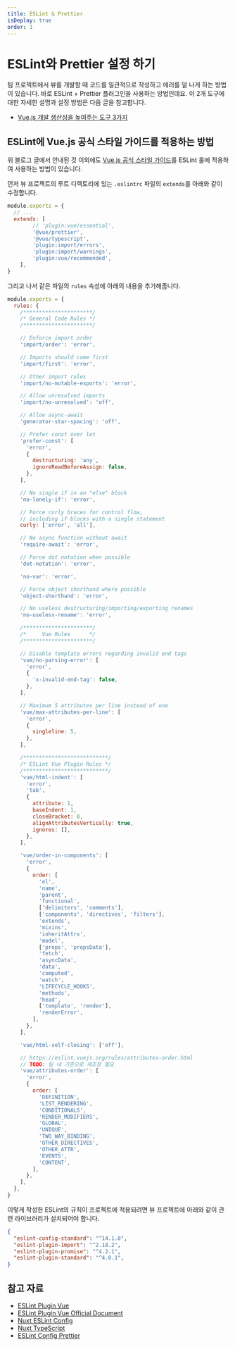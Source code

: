 ```yaml
---
title: ESLint & Prettier
isDeploy: true
order: 1
---
```


# ESLint와 Prettier 설정 하기

팀 프로젝트에서 뷰를 개발할 때 코드를 일관적으로 작성하고 에러를 덜 나게 하는 방법이 있습니다.
바로 ESLint + Prettier 플러그인을 사용하는 방법인데요.
이 2개 도구에 대한 자세한 설명과 설정 방법은 다음 글을 참고합니다.

- [Vue.js 개발 생산성을 높여주는 도구 3가지](https://joshua1988.github.io/web-development/vuejs/boost-productivity/)

## ESLint에 Vue.js 공식 스타일 가이드를 적용하는 방법

위 블로그 글에서 안내된 것 이외에도 [Vue.js 공식 스타일 가이드](https://vuejs.org/v2/style-guide/)를 ESLint 룰에 적용하여
사용하는 방법이 있습니다.

먼저 뷰 프로젝트의 루트 디렉토리에 있는 `.eslintrc` 파일의 `extends`를 아래와 같이 수정합니다.

```js {4,7-9}
module.exports = {
  // ...
  extends: [
		// 'plugin:vue/essential',
		'@vue/prettier',
		'@vue/typescript',
		'plugin:import/errors',
		'plugin:import/warnings',
		'plugin:vue/recommended',
	],
}
```

그리고 나서 같은 파일의 `rules` 속성에 아래의 내용을 추가해줍니다.

```js
module.exports = {
  rules: {
    /**********************/
    /* General Code Rules */
    /**********************/

    // Enforce import order
    'import/order': 'error',

    // Imports should come first
    'import/first': 'error',

    // Other import rules
    'import/no-mutable-exports': 'error',

    // Allow unresolved imports
    'import/no-unresolved': 'off',

    // Allow async-await
    'generator-star-spacing': 'off',

    // Prefer const over let
    'prefer-const': [
      'error',
      {
        destructuring: 'any',
        ignoreReadBeforeAssign: false,
      },
    ],

    // No single if in an "else" block
    'no-lonely-if': 'error',

    // Force curly braces for control flow,
    // including if blocks with a single statement
    curly: ['error', 'all'],

    // No async function without await
    'require-await': 'error',

    // Force dot notation when possible
    'dot-notation': 'error',

    'no-var': 'error',

    // Force object shorthand where possible
    'object-shorthand': 'error',

    // No useless destructuring/importing/exporting renames
    'no-useless-rename': 'error',

    /**********************/
    /*     Vue Rules      */
    /**********************/

    // Disable template errors regarding invalid end tags
    'vue/no-parsing-error': [
      'error',
      {
        'x-invalid-end-tag': false,
      },
    ],

    // Maximum 5 attributes per line instead of one
    'vue/max-attributes-per-line': [
      'error',
      {
        singleline: 5,
      },
    ],

    /***************************/
    /* ESLint Vue Plugin Rules */
    /***************************/
    'vue/html-indent': [
      'error',
      'tab',
      {
        attribute: 1,
        baseIndent: 1,
        closeBracket: 0,
        alignAttributesVertically: true,
        ignores: [],
      },
    ],

    'vue/order-in-components': [
      'error',
      {
        order: [
          'el',
          'name',
          'parent',
          'functional',
          ['delimiters', 'comments'],
          ['components', 'directives', 'filters'],
          'extends',
          'mixins',
          'inheritAttrs',
          'model',
          ['props', 'propsData'],
          'fetch',
          'asyncData',
          'data',
          'computed',
          'watch',
          'LIFECYCLE_HOOKS',
          'methods',
          'head',
          ['template', 'render'],
          'renderError',
        ],
      },
    ],

    'vue/html-self-closing': ['off'],

    // https://eslint.vuejs.org/rules/attributes-order.html
    // TODO: 팀 내 기준으로 재조정 필요
    'vue/attributes-order': [
      'error',
      {
        order: [
          'DEFINITION',
          'LIST_RENDERING',
          'CONDITIONALS',
          'RENDER_MODIFIERS',
          'GLOBAL',
          'UNIQUE',
          'TWO_WAY_BINDING',
          'OTHER_DIRECTIVES',
          'OTHER_ATTR',
          'EVENTS',
          'CONTENT',
        ],
      },
    ],
  },
}
```

이렇게 작성한 ESLint의 규칙이 프로젝트에 적용되려면 뷰 프로젝트에 아래와 같이 관련 라이브러리가 설치되어야 합니다.

```json
{
  "eslint-config-standard": "^14.1.0",
  "eslint-plugin-import": "^2.18.2",
  "eslint-plugin-promise": "^4.2.1",
  "eslint-plugin-standard": "^4.0.1",
}
```

## 참고 자료

- [ESLint Plugin Vue](https://github.com/vuejs/eslint-plugin-vue)
- [ESLint Plugin Vue Official Document](https://eslint.vuejs.org/rules/)
- [Nuxt ESLint Config](https://github.com/nuxt/eslint-config/blob/master/packages/eslint-config/index.js)
- [Nuxt TypeScript](https://typescript.nuxtjs.org/)
- [ESLint Config Prettier](https://github.com/vuejs/eslint-config-prettier)
